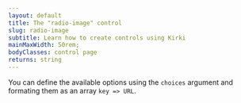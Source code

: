 ```yaml
---
layout: default
title: The "radio-image" control
slug: radio-image
subtitle: Learn how to create controls using Kirki
mainMaxWidth: 50rem;
bodyClasses: control page
returns: string
---
```


You can define the available options using the `choices` argument and formating them as an array `key => URL`.
